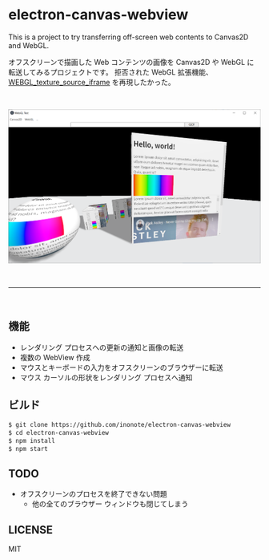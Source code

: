 # electron-canvas-webview
This is a project to try transferring off-screen web contents to Canvas2D and WebGL.

オフスクリーンで描画した Web コンテンツの画像を Canvas2D や WebGL に転送してみるプロジェクトです。
拒否された WebGL 拡張機能、[WEBGL_texture_source_iframe](https://registry.khronos.org/webgl/extensions/rejected/WEBGL_texture_source_iframe/) を再現したかった。

<br>

![](./img/screenshot.png)

<br>

---
<br>

## 機能
- レンダリング プロセスへの更新の通知と画像の転送
- 複数の WebView 作成
- マウスとキーボードの入力をオフスクリーンのブラウザーに転送
- マウス カーソルの形状をレンダリング プロセスへ通知

## ビルド
```
$ git clone https://github.com/inonote/electron-canvas-webview
$ cd electron-canvas-webview
$ npm install
$ npm start
```

## TODO
- オフスクリーンのプロセスを終了できない問題
  - 他の全てのブラウザー ウィンドウも閉じてしまう

## LICENSE
MIT
